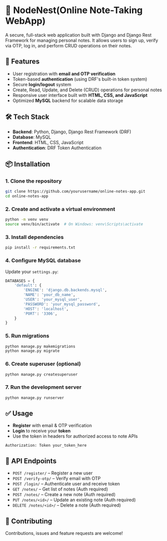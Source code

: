 # 📝 NodeNest(Online Note-Taking WebApp)

A secure, full-stack web application built with Django and Django Rest Framework for managing personal notes. It allows users to sign up, verify via OTP, log in, and perform CRUD operations on their notes.

## 🚀 Features

- User registration with **email and OTP verification**
- Token-based **authentication** (using DRF's built-in token system)
- Secure **login/logout** system
- Create, Read, Update, and Delete (CRUD) operations for personal notes
- Responsive user interface built with **HTML, CSS, and JavaScript**
- Optimized **MySQL** backend for scalable data storage

## 🛠 Tech Stack

- **Backend**: Python, Django, Django Rest Framework (DRF)
- **Database**: MySQL
- **Frontend**: HTML, CSS, JavaScript
- **Authentication**: DRF Token Authentication

## 📦 Installation

### 1. Clone the repository

```bash
git clone https://github.com/yourusername/online-notes-app.git
cd online-notes-app
```

### 2. Create and activate a virtual environment

```bash
python -m venv venv
source venv/bin/activate  # On Windows: venv\Scripts\activate
```

### 3. Install dependencies

```bash
pip install -r requirements.txt
```

### 4. Configure MySQL database

Update your `settings.py`:

```python
DATABASES = {
    'default': {
        'ENGINE': 'django.db.backends.mysql',
        'NAME': 'your_db_name',
        'USER': 'your_mysql_user',
        'PASSWORD': 'your_mysql_password',
        'HOST': 'localhost',
        'PORT': '3306',
    }
}
```

### 5. Run migrations

```bash
python manage.py makemigrations
python manage.py migrate
```

### 6. Create superuser (optional)

```bash
python manage.py createsuperuser
```

### 7. Run the development server

```bash
python manage.py runserver
```

## ✅ Usage

- **Register** with email & OTP verification
- **Login** to receive your **token**
- Use the token in headers for authorized access to note APIs

```
Authorization: Token your_token_here
```

## 📁 API Endpoints

- `POST /register/` – Register a new user
- `POST /verify-otp/` – Verify email with OTP
- `POST /login/` – Authenticate user and receive token
- `GET /notes/` – Get list of notes (Auth required)
- `POST /notes/` – Create a new note (Auth required)
- `PUT /notes/<id>/` – Update an existing note (Auth required)
- `DELETE /notes/<id>/` – Delete a note (Auth required)

## 🤝 Contributing

Contributions, issues and feature requests are welcome!

